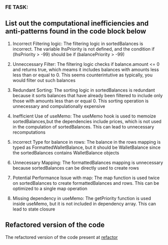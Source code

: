 ### FE TASK:
## List out the computational inefficiencies and anti-patterns found in the code block below
1. Incorrect Filtering logic:
The filtering logic in sortedBalances is incorrect. The variable lhsPriority is not defined, and the condition if (lhsPriority > -99) should be if (balancePriority > -99)

2. Unneccessary Filter:
The filtering logic checks if balance.amount <= 0 and returns true, which meams it includes balances with amounts less less than or equal to 0. This seems counterintutive as typically, you would filter out such balances

3. Redundant Sorting:
The sorting logic in sortedBalances is redundant because it sorts balances that have already been filtered to include only those with amounts less than or equal 0. This sorting operation is unnecessary and compulationally expensive

4. Inefficient Use of useMemo:
The useMemo hook is used to memoize sortedBalances,but the dependencies include prices, which is not used in the compulation of sortedBalances. This can lead to unnecessary recomputations

5. incorrect Type for balance in rows:
The balance in the rows mapping is typed as FormattedWalletBalance, but it should be WalletBalance since the sortedBalances contains WalletBalance objects

6. Unnecessary Mapping:
The formattedBalances mapping is unnecessary because sortedBalances can be directly used to create rows

7. Potential Performance Issue with map:
The map function is used twice on sortedBalances to create formattedBalances and rows. This can be optimized to a single map operation

8. Missing dependency in useMemo:
The getPriority function is used inside useMemo, but it is not included in dependency array. This can lead to state closure

## Refactored version of the code
The refactored version of the code present at [refactor](./refactor.tsx)
